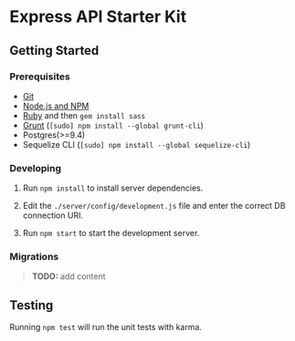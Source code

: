 
# Express API Starter Kit

## Getting Started

### Prerequisites

- [Git](https://git-scm.com/)
- [Node.js and NPM](nodejs.org)
- [Ruby](https://www.ruby-lang.org) and then `gem install sass`
- [Grunt](http://gruntjs.com/) (`[sudo] npm install --global grunt-cli`)
- Postgres(>=9.4)
- Sequelize CLI (`[sudo] npm install --global sequelize-cli`)


### Developing

1. Run `npm install` to install server dependencies.

2. Edit the `./server/config/development.js` file and enter the correct DB connection URI.

3. Run `npm start` to start the development server.



<!-- ## Build & development

Run `grunt build` for building and `grunt serve` for preview. -->


### Migrations

> __TODO:__ add content


## Testing

Running `npm test` will run the unit tests with karma.
